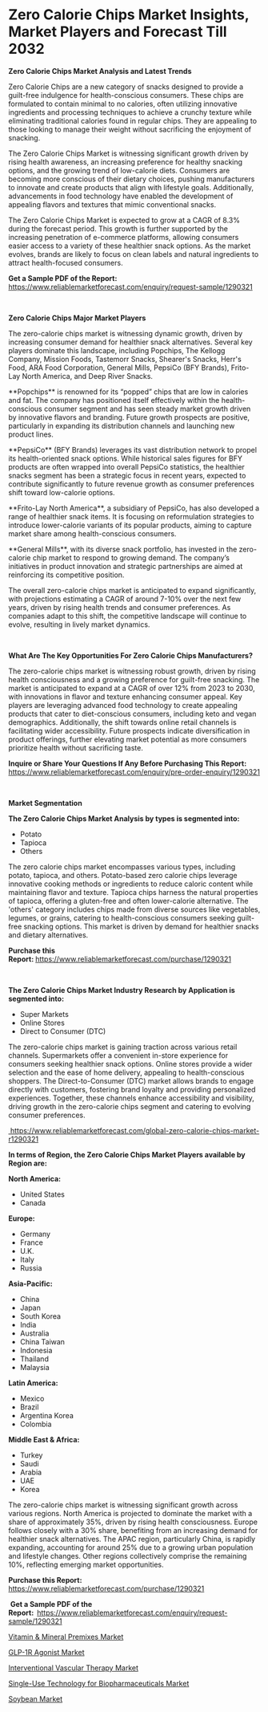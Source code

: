 <p><h1>Zero Calorie Chips Market Insights, Market Players and Forecast Till 2032</h1></p><p><strong>Zero Calorie Chips Market Analysis and Latest Trends</strong></p>
<p><p>Zero Calorie Chips are a new category of snacks designed to provide a guilt-free indulgence for health-conscious consumers. These chips are formulated to contain minimal to no calories, often utilizing innovative ingredients and processing techniques to achieve a crunchy texture while eliminating traditional calories found in regular chips. They are appealing to those looking to manage their weight without sacrificing the enjoyment of snacking.</p><p>The Zero Calorie Chips Market is witnessing significant growth driven by rising health awareness, an increasing preference for healthy snacking options, and the growing trend of low-calorie diets. Consumers are becoming more conscious of their dietary choices, pushing manufacturers to innovate and create products that align with lifestyle goals. Additionally, advancements in food technology have enabled the development of appealing flavors and textures that mimic conventional snacks.</p><p>The Zero Calorie Chips Market is expected to grow at a CAGR of 8.3% during the forecast period. This growth is further supported by the increasing penetration of e-commerce platforms, allowing consumers easier access to a variety of these healthier snack options. As the market evolves, brands are likely to focus on clean labels and natural ingredients to attract health-focused consumers.</p></p>
<p><strong>Get a Sample PDF of the Report:&nbsp;</strong> <a href="https://www.reliablemarketforecast.com/enquiry/request-sample/1290321?utm_campaign=2447&utm_medium=2&utm_source=Github&utm_content=ia&utm_term=07042025&utm_id=zero-calorie-chips">https://www.reliablemarketforecast.com/enquiry/request-sample/1290321</a></p>
<p>&nbsp;</p>
<p><strong>Zero Calorie Chips Major Market Players</strong></p>
<p><p>The zero-calorie chips market is witnessing dynamic growth, driven by increasing consumer demand for healthier snack alternatives. Several key players dominate this landscape, including Popchips, The Kellogg Company, Mission Foods, Tastemorr Snacks, Shearer's Snacks, Herr's Food, ARA Food Corporation, General Mills, PepsiCo (BFY Brands), Frito-Lay North America, and Deep River Snacks.</p><p>**Popchips** is renowned for its “popped” chips that are low in calories and fat. The company has positioned itself effectively within the health-conscious consumer segment and has seen steady market growth driven by innovative flavors and branding. Future growth prospects are positive, particularly in expanding its distribution channels and launching new product lines.</p><p>**PepsiCo** (BFY Brands) leverages its vast distribution network to propel its health-oriented snack options. While historical sales figures for BFY products are often wrapped into overall PepsiCo statistics, the healthier snacks segment has been a strategic focus in recent years, expected to contribute significantly to future revenue growth as consumer preferences shift toward low-calorie options.</p><p>**Frito-Lay North America**, a subsidiary of PepsiCo, has also developed a range of healthier snack items. It is focusing on reformulation strategies to introduce lower-calorie variants of its popular products, aiming to capture market share among health-conscious consumers.</p><p>**General Mills**, with its diverse snack portfolio, has invested in the zero-calorie chip market to respond to growing demand. The company’s initiatives in product innovation and strategic partnerships are aimed at reinforcing its competitive position.</p><p>The overall zero-calorie chips market is anticipated to expand significantly, with projections estimating a CAGR of around 7-10% over the next few years, driven by rising health trends and consumer preferences. As companies adapt to this shift, the competitive landscape will continue to evolve, resulting in lively market dynamics.</p></p>
<p>&nbsp;</p>
<p><strong>What Are The Key Opportunities For Zero Calorie Chips Manufacturers?</strong></p>
<p><p>The zero-calorie chips market is witnessing robust growth, driven by rising health consciousness and a growing preference for guilt-free snacking. The market is anticipated to expand at a CAGR of over 12% from 2023 to 2030, with innovations in flavor and texture enhancing consumer appeal. Key players are leveraging advanced food technology to create appealing products that cater to diet-conscious consumers, including keto and vegan demographics. Additionally, the shift towards online retail channels is facilitating wider accessibility. Future prospects indicate diversification in product offerings, further elevating market potential as more consumers prioritize health without sacrificing taste.</p></p>
<p><strong>Inquire or Share Your Questions If Any Before Purchasing This Report:</strong> <a href="https://www.reliablemarketforecast.com/enquiry/pre-order-enquiry/1290321?utm_campaign=2447&utm_medium=2&utm_source=Github&utm_content=ia&utm_term=07042025&utm_id=zero-calorie-chips">https://www.reliablemarketforecast.com/enquiry/pre-order-enquiry/1290321</a></p>
<p>&nbsp;</p>
<p><strong>Market Segmentation</strong></p>
<p><strong>The Zero Calorie Chips Market Analysis by types is segmented into:</strong></p>
<p><ul><li>Potato</li><li>Tapioca</li><li>Others</li></ul></p>
<p><p>The zero calorie chips market encompasses various types, including potato, tapioca, and others. Potato-based zero calorie chips leverage innovative cooking methods or ingredients to reduce caloric content while maintaining flavor and texture. Tapioca chips harness the natural properties of tapioca, offering a gluten-free and often lower-calorie alternative. The 'others' category includes chips made from diverse sources like vegetables, legumes, or grains, catering to health-conscious consumers seeking guilt-free snacking options. This market is driven by demand for healthier snacks and dietary alternatives.</p></p>
<p><strong>Purchase this Report:&nbsp;</strong><a href="https://www.reliablemarketforecast.com/purchase/1290321?utm_campaign=2447&utm_medium=2&utm_source=Github&utm_content=ia&utm_term=07042025&utm_id=zero-calorie-chips">https://www.reliablemarketforecast.com/purchase/1290321</a></p>
<p>&nbsp;</p>
<p><strong>The Zero Calorie Chips Market Industry Research by Application is segmented into:</strong></p>
<p><ul><li>Super Markets</li><li>Online Stores</li><li>Direct to Consumer (DTC)</li></ul></p>
<p><p>The zero-calorie chips market is gaining traction across various retail channels. Supermarkets offer a convenient in-store experience for consumers seeking healthier snack options. Online stores provide a wider selection and the ease of home delivery, appealing to health-conscious shoppers. The Direct-to-Consumer (DTC) market allows brands to engage directly with customers, fostering brand loyalty and providing personalized experiences. Together, these channels enhance accessibility and visibility, driving growth in the zero-calorie chips segment and catering to evolving consumer preferences.</p></p>
<p><a href="https://www.reliablemarketforecast.com/global-zero-calorie-chips-market-r1290321?utm_campaign=2447&utm_medium=2&utm_source=Github&utm_content=ia&utm_term=07042025&utm_id=zero-calorie-chips">&nbsp;https://www.reliablemarketforecast.com/global-zero-calorie-chips-market-r1290321</a></p>
<p><strong>In terms of Region, the Zero Calorie Chips Market Players available by Region are:</strong></p>
<p>
    <p> <strong> North America: </strong>
        <ul>
            <li>United States</li>
            <li>Canada</li>
        </ul>
        </p> 
    <p> <strong> Europe: </strong>
        <ul>
            <li>Germany</li>
            <li>France</li>
            <li>U.K.</li>
            <li>Italy</li>
            <li>Russia</li>
        </ul>
        </p> 
    <p> <strong> Asia-Pacific: </strong>
        <ul>
            <li>China</li>
            <li>Japan</li>
            <li>South Korea</li>
            <li>India</li>
            <li>Australia</li>
            <li>China Taiwan</li>
            <li>Indonesia</li>
            <li>Thailand</li>
            <li>Malaysia</li>
        </ul>
        </p> 
    <p> <strong> Latin America: </strong>
        <ul>
            <li>Mexico</li>
            <li>Brazil</li>
            <li>Argentina Korea</li>
            <li>Colombia</li>
        </ul>
        </p> 
    <p> <strong> Middle East & Africa: </strong>
        <ul>
            <li>Turkey</li>
            <li>Saudi</li>
            <li>Arabia</li>
            <li>UAE</li>
            <li>Korea</li>
        </ul>
    </p>
    </p>
<p><p>The zero-calorie chips market is witnessing significant growth across various regions. North America is projected to dominate the market with a share of approximately 35%, driven by rising health consciousness. Europe follows closely with a 30% share, benefiting from an increasing demand for healthier snack alternatives. The APAC region, particularly China, is rapidly expanding, accounting for around 25% due to a growing urban population and lifestyle changes. Other regions collectively comprise the remaining 10%, reflecting emerging market opportunities.</p></p>
<p><strong>Purchase this Report: </strong><a href="https://www.reliablemarketforecast.com/purchase/1290321?utm_campaign=2447&utm_medium=2&utm_source=Github&utm_content=ia&utm_term=07042025&utm_id=zero-calorie-chips">https://www.reliablemarketforecast.com/purchase/1290321</a></p>
<p>&nbsp;<strong>Get a Sample PDF of the Report:&nbsp;&nbsp;</strong><a href="https://www.reliablemarketforecast.com/enquiry/request-sample/1290321?utm_campaign=2447&utm_medium=2&utm_source=Github&utm_content=ia&utm_term=07042025&utm_id=zero-calorie-chips">https://www.reliablemarketforecast.com/enquiry/request-sample/1290321</a></p>
<p><strong></strong></p>
<p><p><a href="https://github.com/grimssummouc/Market-Research-Report-List-1/blob/main/vitamin-mineral-premixes-market.md?utm_campaign=2447&utm_medium=2&utm_source=Github&utm_content=ia&utm_term=07042025&utm_id=zero-calorie-chips">Vitamin & Mineral Premixes Market</a></p><p><a href="https://www.linkedin.com/pulse/glp-1r-agonistmarketinsightsmarketsizeandgrowthprospectswithanestimatedcagrof145from2025to2032-lp29e?utm_campaign=2447&utm_medium=2&utm_source=Github&utm_content=ia&utm_term=07042025&utm_id=zero-calorie-chips">GLP-1R Agonist Market</a></p><p><a href="https://www.linkedin.com/pulse/interventional-vascular-therapy-mosaic-piecing-together-global-lfe6e?utm_campaign=2447&utm_medium=2&utm_source=Github&utm_content=ia&utm_term=07042025&utm_id=zero-calorie-chips">Interventional Vascular Therapy Market</a></p><p><a href="https://www.linkedin.com/pulse/single-use-technology-biopharmaceuticals-market-research-4u00f?utm_campaign=2447&utm_medium=2&utm_source=Github&utm_content=ia&utm_term=07042025&utm_id=zero-calorie-chips">Single-Use Technology for Biopharmaceuticals Market</a></p><p><a href="https://github.com/agemakisel4b/Market-Research-Report-List-1/blob/main/soybean-market.md?utm_campaign=2447&utm_medium=2&utm_source=Github&utm_content=ia&utm_term=07042025&utm_id=zero-calorie-chips">Soybean Market</a></p></p>